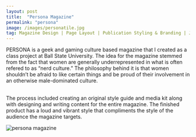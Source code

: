 ```yaml
---
layout: post
title:  "Persona Magazine"
permalink: "persona"
image: /images/personatile.jpg
tag: Magazine Design | Page Layout | Publication Styling & Branding | Journalistic Writing
---
```


PERSONA is a geek and gaming culture based magazine that I created as a class project at Ball State University. The idea for the magazine stemmed from the fact that women are generally underrepresented in what is often refered to as “nerd culture.” The philosophy behind it is that women shouldn’t be afraid to like certain things and be proud of their involvement in an otherwise male-dominated culture. 
<br />
<br />

The process included creating an original style guide and media kit along with designing and writing content for the entire magazine. The finished product has a loud and vibrant style that compliments the style of the audience the magazine targets.

![persona magazine](http://c.fastcompany.net/multisite_files/fastcompany/imagecache/1280/poster/2016/02/3056335-poster-p-1-7-trends-that-are-defining-web-design.jpg)